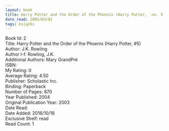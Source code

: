 ```yaml
---
layout: book
title: Harry Potter and the Order of the Phoenix (Harry Potter,  no. 5)
date_read: 2005/03/01
tags: książki
---
```


Book Id: 2<br />
Title: Harry Potter and the Order of the Phoenix (Harry Potter, #5)<br />
Author: J.K. Rowling<br />
Author l-f: Rowling, J.K.<br />
Additional Authors: Mary GrandPré<br />
ISBN: <br />
My Rating: 0<br />
Average Rating: 4.50<br />
Publisher: Scholastic Inc.<br />
Binding: Paperback<br />
Number of Pages: 870<br />
Year Published: 2004<br />
Original Publication Year: 2003<br />
Date Read: <br />
Date Added: 2016/10/19<br />
Exclusive Shelf: read<br />
Read Count: 1<br />


